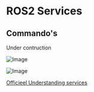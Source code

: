 # ROS2 Services
## Commando's
Under contruction

![Image](../images/Service-SingleServiceClient.gif)

![Image](../images/Service-MultipleServiceClient.gif)

[Officieel Understanding services](https://docs.ros.org/en/humble/Tutorials/Beginner-CLI-Tools/Understanding-ROS2-Services/Understanding-ROS2-Services.html)


